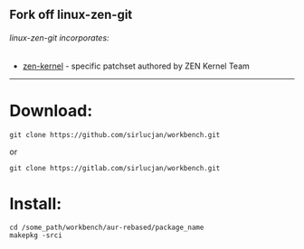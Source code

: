 ## Fork off linux-zen-git

###### linux-zen-git incorporates:

* [zen-kernel](https://github.com/zen-kernel/zen-kernel/tree/5.10/master) - specific patchset authored by ZEN Kernel Team

***
# Download:

```
git clone https://github.com/sirlucjan/workbench.git

```

or

```
git clone https://gitlab.com/sirlucjan/workbench.git

```
# Install:


```
cd /some_path/workbench/aur-rebased/package_name
makepkg -srci

```

